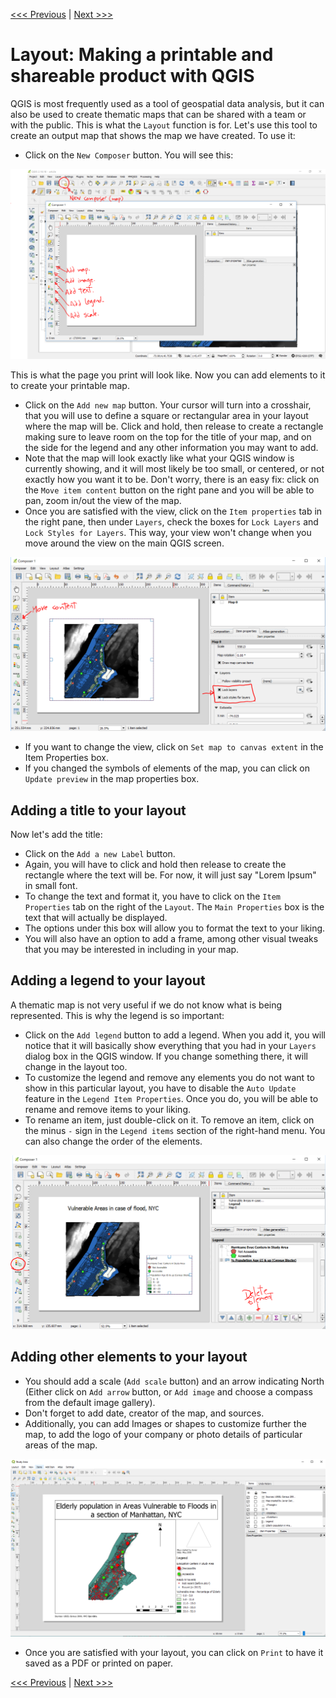 [<<< Previous](18extra.md)  | [Next >>>](20more.md)  

# Layout: Making a printable and shareable product with QGIS

QGIS is most frequently used as a tool of geospatial data analysis, but it can also be used to create thematic maps that can be shared with a team or with the public. This is what the `Layout` function is for. Let's use this tool to create an output map that shows the map we have created. To use it:

* Click on the `New Composer` button. You will see this:

![New Composer Screen](images/composer.PNG)

This is what the page you print will look like. Now you can add elements to it to create your printable map. 

* Click on the `Add new map` button. Your cursor will turn into a crosshair, that you will use to define a square or rectangular area in your layout where the map will be. Click and hold, then release to create a rectangle making sure to leave room on the top for the title of your map, and on the side for the legend and any other information you may want to add.
* Note that the map will look exactly like what your QGIS window is currently showing, and it will most likely be too small, or centered, or not exactly how you want it to be. Don't worry, there is an easy fix: click on the `Move item content` button on the right pane and you will be able to pan, zoom in/out the view of the map.
* Once you are satisfied with the view, click on the `Item properties` tab in the right pane, then under `Layers`, check the boxes for `Lock Layers` and `Lock Styles for Layers`. This way, your view won't change when you move around the view on the main QGIS screen.

![Move Content and Lock layers](images/movelock.PNG)

* If you want to change the view, click on `Set map to canvas extent` in the Item Properties box. 
* If you changed the symbols of elements of the map, you can click on `Update preview` in the map properties box.

## Adding a title to your layout

Now let's add the title:

* Click on the `Add a new Label` button. 
* Again, you will have to click and hold then release to create the rectangle where the text will be. For now, it will just say "Lorem Ipsum" in small font. 
* To change the text and format it, you have to click on the `Item Properties` tab on the right of the `Layout`. The `Main Properties` box is the text that will actually be displayed. 
* The options under this box will allow you to format the text to your liking. 
* You will also have an option to add a frame, among other visual tweaks that you may be interested in including in your map.

## Adding a legend to your layout

A thematic map is not very useful if we do not know what is being represented. This is why the legend is so important:

* Click on the `Add legend` button to add a legend. When you add it, you will notice that it will basically show everything that you had in your `Layers` dialog box in the QGIS window. If you change something there, it will change in the layout too. 
* To customize the legend and remove any elements you do not want to show in this particular layout, you have to disable the `Auto Update` feature in the `Legend Item Properties`. Once you do, you will be able to rename and remove items to your liking. 
* To rename an item, just double-click on it. To remove an item, click on the minus `-` sign in the `Legend items` section of the right-hand menu. You can also change the order of the elements.

![Move Content and Lock layers](images/legend.PNG)

## Adding other elements to your layout

* You should add a scale (`Add scale` button) and an arrow indicating North (Either click on `Add arrow` button, or `Add image` and choose a compass from the default image gallery). 
* Don't forget to add date, creator of the map, and sources. 
* Additionally, you can add Images or shapes to customize further the map, to add the logo of your company or photo details of particular areas of the map.

![Finalized Layout](images/layout2.png)

* Once you are satisfied with your layout, you can click on `Print` to have it saved as a PDF or printed on paper.


[<<< Previous](18extra.md)  | [Next >>>](20more.md)  
